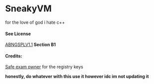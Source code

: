 <h1>SneakyVM</h1>
<p>for the love of god i hate c++</p>
<h4>See License</h4>
<a href="ABNGSPLV1.md">ABNGSPLV1.1</a><b> Section B1</b>
<h4>Credits:</h4>
<a href="https://github.com/obrobrio2000/SafeExamPwner">Safe exam pwner</a> for the registry keys

<b>honestly, do whatever with this use it however idc im not updating it</b>
